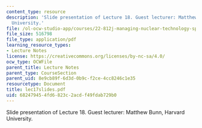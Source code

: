 ```yaml
---
content_type: resource
description: 'Slide presentation of Lecture 18. Guest lecturer: Matthew Bunn, Harvard
  University.'
file: /ol-ocw-studio-app/courses/22-812j-managing-nuclear-technology-spring-2004/682479454fd6823c2acdf49fdab729b0_lec17slides.pdf
file_size: 516798
file_type: application/pdf
learning_resource_types:
- Lecture Notes
license: https://creativecommons.org/licenses/by-nc-sa/4.0/
ocw_type: OCWFile
parent_title: Lecture Notes
parent_type: CourseSection
parent_uid: 8e9cb89f-6d3d-0b9c-f2ce-4cc8246c1e35
resourcetype: Document
title: lec17slides.pdf
uid: 68247945-4fd6-823c-2acd-f49fdab729b0
---
```

Slide presentation of Lecture 18. Guest lecturer: Matthew Bunn, Harvard University.